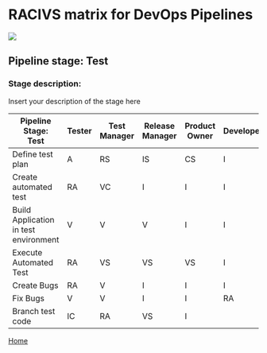 # __RACIVS matrix for DevOps Pipelines__   

<img src="https://user-images.githubusercontent.com/10748736/112030685-6c81be80-8b32-11eb-94b8-c2c01b8f4581.png">

## __Pipeline stage:__  Test  
### __Stage description:__  
Insert your description of the stage here  

| Pipeline Stage:<br>Test  | Tester  | Test Manager  | Release Manager  | Product Owner  | Developer  |System administrator |
|----------------------------- |-------- |-------- |-------- |-------- |-------- |-------- |
| Define test plan                       |    A     |   RS      |   IS      |   CS      |   I      |   I      |
| Create automated test                       |   RA      |    VC     |    I    |    I    |   I     |   I     |
| Build Application in test environment                       |    V    |    V    |   V     |   I    |   I     |    R    |
| Execute Automated Test                    |    RA   |    VS  |   VS    |   VS|    I    |    I    |
| Create Bugs                    |   RA    |   V     |   I     |   I     |   I     |   I     |
| Fix Bugs                    |    V    |    V    |    I    |    I    |    RA   |    I    |
| Branch test code                       |    IC   |   RA    |  VS          |   I     |         |
    
  
[Home](../index.md)  
